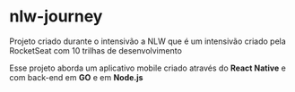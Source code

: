 # nlw-journey

Projeto criado durante o intensivão a NLW que é um intensivão criado pela RocketSeat com 10 trilhas de desenvolvimento

Esse projeto aborda um aplicativo mobile criado através do <b>React Native</b> e com back-end em <b>GO</b> e em <b>Node.js</b>



